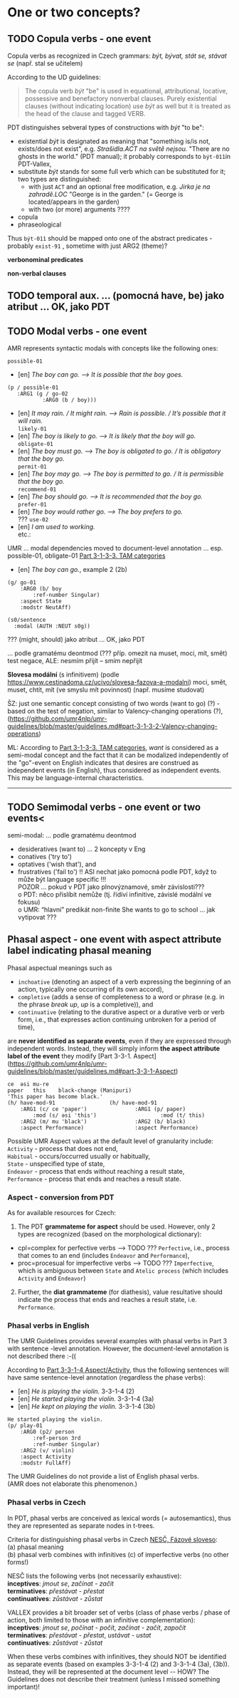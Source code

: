 # One or two concepts?


## TODO Copula verbs - one event

Copula verbs as recognized in Czech grammars:
_být, bývat, stát se, stávat se_ (např. stal se učitelem)

According to the UD guidelines:
> The copula verb _být_ "be" is used in equational, attributional, locative, possessive and benefactory nonverbal clauses. Purely existential clauses (without indicating location) use _být_ as well but it is treated as the head of the clause and tagged VERB.

PDT distinguishes sebveral types of constructions with _být_ "to be":
- existential _být_ is designated as meaning that "something is/is not, exists/does not exist", e.g. _Strašidla.ACT na světě nejsou._ "There are no ghosts in the world." (PDT manual); it probably corresponds to `být-011`in PDT-Vallex,  
- substitute _být_ stands for some full verb which can be substituted for it; two types are distinguished: 
  - with just `ACT` and an optional free modification, e.g. _Jirka je na zahradě.LOC_ "George is in the garden." (= George is located/appears in the garden)
  - with two (or more) arguments ???? 
- copula 
- phraseological 


Thus `být-011` should be mapped onto one of the abstract predicates - probably `exist-91` , sometime with just ARG2 (theme)?



**verbonominal predicates**

**non-verbal clauses**


## TODO temporal aux. … (pomocná have, be) jako atribut … OK, jako PDT


## TODO Modal verbs - one event

AMR represents syntactic modals with concepts like the following ones:  

`possible-01`
* [en] _The boy can go. --> It is possible that the boy goes._  
```
(p / possible-01
   :ARG1 (g / go-02
           :ARG0 (b / boy)))
```

* [en] _It may rain. / It might rain. --> Rain is possible. / It’s possible that it will rain._  
`likely-01`   
* [en] _The boy is likely to go. --> It is likely that the boy will go._  
`obligate-01`  
* [en] _The boy must go. --> The boy is obligated to go. / It is obligatory that the boy go._  
`permit-01`  
* [en] _The boy may go. --> The boy is permitted to go. / It is permissible that the boy go._  
`recommend-01`  
* [en] _The boy should go. --> It is recommended that the boy go._  
`prefer-01`  
* [en] _The boy would rather go. --> The boy prefers to go._  
??? `use-02`  
* [en] _I am used to working._  
etc.:

UMR … modal dependencies moved to document-level annotation … esp. possible-01, obligate-01
[Part 3-1-3-3. TAM categories](https://github.com/umr4nlp/umr-guidelines/blob/master/guidelines.md#Part-3-1-3-3-TAM-categories)

* [en] _The boy can go._, example 2 (2b)

```
(g/ go-01  
    :ARG0 (b/ boy
    	:ref-number Singular)
    :aspect State
    :modstr NeutAff)

(s0/sentence
  :modal (AUTH :NEUT s0g))
```  


??? (might, should) jako atribut … OK, jako PDT

… podle gramatému deontmod (??? příp. omezit na muset, moci, mít, smět)
test negace, ALE: nesmím přijít – smím nepřijít


**Slovesa modální** (s infinitivem) (podle https://www.cestinadoma.cz/ucivo/slovesa-fazova-a-modalni)
moci, smět, muset, chtít, mít (ve smyslu mít povinnost) (např. musíme studovat)

ŠZ: just one semantic concept consisting of two words (want to go) (?) - based on the test of negation, similar to   Valency-changing operations (?), (https://github.com/umr4nlp/umr-guidelines/blob/master/guidelines.md#part-3-1-3-2-Valency-changing-operations)

 ML: According to [Part 3-1-3-3. TAM categories](https://github.com/umr4nlp/umr-guidelines/blob/master/guidelines.md#Part-3-1-3-3-TAM-categories), _want_ is considered as a semi-modal concept and the fact that it can be modalized independently of the "go"-event on English indicates that desires are construed as independent events (in English), thus considered as independent events.
 This may be language-internal characteristics.

---

## TODO Semimodal verbs - one event or two events<

semi-modal:	… podle gramatému deontmod  
- desideratives (want to) … 2 koncepty v Eng
- conatives ('try to')
- optatives ('wish that'), and 
- frustratives ('fail to')
!! ASI nechat jako pomocná podle PDT, když to může být language specific !!!  
POZOR … pokud v PDT jako plnovýznamové, směr závislosti???   
o	PDT: něco přislíbit nemůže (tj. řídíví infinitive, závislé modální ve fokusu)  
o	UMR: “hlavní” predikát non-finite She wants to go to school … jak vytipovat ???


## Phasal aspect - one event with aspect attribute label indicating phasal meaning

Phasal aspectual meanings such as  
- `inchoative` (denoting an aspect of a verb expressing the beginning of an action, typically one occurring of its own accord), 
- `completive` (adds a sense of completeness to a word or phrase (e.g. in the phrase _break up_,  _up_ is a completive)), and 
- `continuative` (relating to the durative aspect or a durative verb or verb form, i.e.,  that expresses action continuing unbroken for a period of time),
  
are **never identified as separate events**, even if they are expressed through independent words. Instead, they will simply inform **the aspect attribute label of the event** they modify [Part 3-3-1. Aspect] (https://github.com/umr4nlp/umr-guidelines/blob/master/guidelines.md#part-3-3-1-Aspect)

```
ce	əsi	mu-re
paper	this	black-change (Manipuri)
'This paper has become black.'
(h/ have-mod-91					(h/ have-mod-91
    :ARG1 (c/ ce 'paper')			    :ARG1 (p/ paper)
    	:mod (s/ əsi 'this')			        :mod (t/ this)
    :ARG2 (m/ mu 'black')			    :ARG2 (b/ black)
    :aspect Performance)			    :aspect Performance)
```


Possible UMR Aspect values at the default level of granularity include:   
`Activity` - process that does not end,  
`Habitual` - occurs/occurred usually or habitually,  
`State` - unspecified type of state,  
`Endeavor` - process that ends without reaching a result state,  
`Performance` - process that ends and reaches a result state.  

### Aspect - conversion from PDT
As for available resources for Czech:
1) The PDT **grammateme for aspect** should be used. However, only 2 types are recognized (based on the morphological dictionary): 
- cpl=complex for perfective verbs --> TODO ??? `Perfective`, i.e., process that comes to an end (includes `Endeavor` and `Performance`),
- proc=procesual for imperfective verbs --> TODO ??? `Imperfective`, which is ambiguous between `State` and `Atelic process` (which includes `Activity` and `Endeavor`)
2) Further, the **diat grammateme** (for diathesis), value resultative should indicate the process that ends and reaches a result state, i.e. `Performance`.


### Phasal verbs in English

The UMR Guidelines provides several examples with phasal verbs in Part 3 with sentence -level annotation. However, the document-level annotation is not described there  :-((   
 
According to [Part 3-3-1-4 Aspect/Activity](https://github.com/umr4nlp/umr-guidelines/blob/master/guidelines.md#part-3-3-1-4-activity), thus the following sentences will have same sentence-level annotation (regardless the phase verbs):
* [en] _He is playing the violin._  3-3-1-4 (2) 
* [en] _He started playing the violin._ 3-3-1-4 (3a) 
* [en] _He kept on playing the violin._ 3-3-1-4 (3b) 

```
He started playing the violin.
(p/ play-01
	:ARG0 (p2/ person
		:ref-person 3rd
		:ref-number Singular)
	:ARG2 (v/ violin)
	:aspect Activity
	:modstr FullAff)
```

The UMR Guidelines do not provide a list of English phasal verbs.  
(AMR does not elaborate this phenomenon.) 
 
### Phasal verbs in Czech

In PDT, phasal verbs are conceived as lexical words (= autosemantics), thus they are represented as separate nodes in t-trees. 
 
Criteria for distinguishing phasal verbs in Czech [NESČ, Fázové sloveso](https://www.czechency.org/slovnik/F%C3%81ZOV%C3%89%20SLOVESO):  
(a) phasal meaning  
(b) phasal verb combines with infinitives (c) of imperfective verbs (no other forms!)  

NESČ lists the following verbs (not necessarily exhaustive):  
**inceptives**: _jmout se_, _začínat - začít_  
**terminatives**: _přestávat - přestat_  
**continuatives**: _zůstávat - zůstat_  

<!--([Slovesa fázová](https://www.cestinadoma.cz/ucivo/slovesa-fazova-a-modalni) the same list)-->

VALLEX provides a bit broader set of verbs (class of phase verbs / phase of action, both limited to those with an infinitive complementation):   
**inceptives**: _jmout se_, _počínat - počít_, _začínat - začít_, _započít_  
**terminatives**: _přestávat - přestat_, _ustávat - ustat_  
**continuatives**: _zůstávat - zůstat_  

<!-- VALLEX: problém s (b): infinitiv alternující s dalšími formami:   
počínat-počít, začínat-začít, započít ... 4,s+7,inf  
přestávat-přestat ... s+7,inf; ustávat1-ustat ... s+7,v+6,inf 
NE vrhat_se - vrhnout_se (nesplněné b, do+2,na+4,inf)-->

When these verbs combines with infinitives, they should NOT be identified as separate events (based on examples 3-3-1-4 (2) and 3-3-1-4 (3a), (3b)).  
Instead, they will be represented at the document level -- HOW? 
The Guidelines does not describe their treatment (unless I missed something important)!









